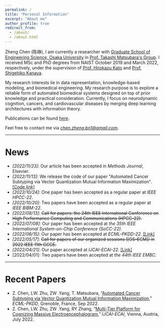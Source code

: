 ```yaml
---
permalink: /
title: "Personal Information"
excerpt: "About me"
author_profile: true
redirect_from: 
  - /about/
  - /about.html
---
```


Zheng Chen (陈峥), I am currently a researcher with [Graduate School of Engineering Science, Osaka University](http://ushiolab.sys.es.osaka-u.ac.jp) in [Prof. Takashi Matsubara's Group](https://tksmatsubara.github.io/ja/).
I received MSc and PhD degrees from NAIST October 2019 and March 2022, respectively, under the supervision of [Prof. Hirokazu Kato](https://scholar.google.co.jp/citations?user=zlyaC60AAAAJ) and [Prof. Shigehiko Kanaya](https://scholar.google.co.jp/citations?hl=ja&user=4Onx7zgAAAAJ). 

My research interests lie in data representation, knowledge-based modeling, and biomedical engineering. 
My research purpose is to explore a reliable form of automated biomedical systems designed on top of prior knowledge and practical consideration. 
Currently, I focus on neurodynamic cognition, cancers, and cardiovascular diseases by merging deep learning architectures with information theory. 


Publications can be found [here](https://scholar.google.com/citations?user=571LAh4AAAAJ&hl=en).

Feel free to contact me via *chen.zheng.bn1@gmail.com*.

****

News
======

* _[2022/11/23]_: Our article has been accepted in _Methods Journal_, Elsevier. 
* _[2022/11/13]_: We release the code of our paper "Automated Cancer Subtyping via Vector Quantization Mutual Information Maximization". [[Code link]](https://github.com/zhengchen3/ECML_VQRIM) 
* _[2022/10/24]_: One paper has been accepted as a regular paper at _IEEE HPCC-22_.
* _[2022/10/20]_: Two papers have been accepted as a regular paper at _IEEE BIBM-22_.
* _[2022/08/13]_: <strike>Call for papers: the 24th IEEE International Conference on High Performance Computing and Communications
(HPCC-22).</strike>
* _[2022/07/08]_: Our paper has been accepted at _the 35th IEEE International System-on-Chip Conference (SoCC-22)_.
* _[2022/06/15]_: Our paper has been accepted at _ECML-PKDD-22_. [[Link]](https://arxiv.org/abs/2206.10801) 
* _[2022/05/17]_: <strike>Call for papers of our organized sessions ([OS-ECM]) in 2022 IEEE 11th GCCE.</strike>
* _[2022/04/21]_: Our paper accepted at _IJCAI-ECAI-22_. [[Link]](https://arxiv.org/abs/2204.09840)
* [2022/04/01]: Two papers have been accepted at _the 44th IEEE EMBC_.

****

Recent Papers
======
* Z. Chen, LW. Zhu, ZW .Yang, T. Matsubara, “[Automated Cancer Subtyping via Vector Quantization Mutual Information Maximization](https://arxiv.org/abs/2206.10801),” _ECML-PKDD_, Grenoble, France, Sep 2022.
* Z. Chen, LW. Zhu, ZW .Yang, RY Zhang, “[Multi-Tier Platform for Cognizing Massive Electroencephalogram](https://arxiv.org/abs/2204.09840),” _IJCAI-ECAI_, Vienna, Austria, July 2022.
